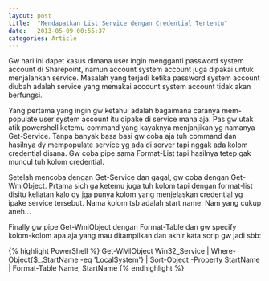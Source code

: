 ```yaml
---
layout: post
title:  "Mendapatkan List Service dengan Credential Tertentu"
date:   2013-05-09 00:55:37
categories: Article
---
```

Gw hari ini dapet kasus dimana user ingin mengganti password system account di Sharepoint, namun account system account juga dipakai untuk menjalankan service. Masalah yang terjadi ketika password system account diubah adalah service yang memakai account system account tidak akan berfungsi.

Yang pertama yang ingin gw ketahui adalah bagaimana caranya mem-populate user system account itu dipake di service mana aja. Pas gw utak atik powershell ketemu command yang kayaknya menjanjikan yg namanya Get-Service. Tanpa banyak basa basi gw coba aja tuh command dan hasilnya dy mempopulate service yg ada di server tapi nggak ada kolom credential disana. Gw coba pipe sama Format-List tapi hasilnya tetep gak muncul tuh kolom credential.

Setelah mencoba dengan Get-Service dan gagal, gw coba dengan Get-WmiObject. Prtama sich ga ketemu juga tuh kolom tapi dengan format-list disitu keliatan kalo dy jga punya kolom yang menjelaskan credential yg ipake service tersebut. Nama kolom tsb adalah start name. Nam yang cukup aneh...

Finally gw pipe Get-WmiObject dengan Format-Table dan gw specify kolom-kolom apa aja yang mau ditampilkan dan akhir kata scrip gw jadi sbb:

{% highlight PowerShell %}
Get-WMIObject Win32_Service
| Where-Object{$_.StartName -eq 'LocalSystem'}
| Sort-Object -Property StartName
| Format-Table Name, StartName
{% endhighlight %}
